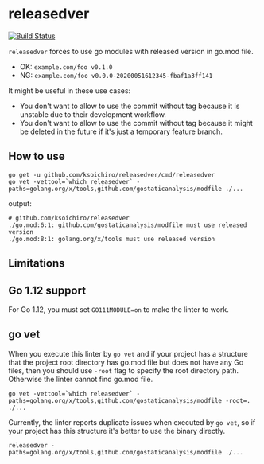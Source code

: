 # releasedver

[![Build Status](https://travis-ci.org/ksoichiro/releasedver.svg?branch=master)](https://travis-ci.org/ksoichiro/releasedver)

`releasedver` forces to use go modules with released version in go.mod file.

- OK: `example.com/foo v0.1.0`
- NG: `example.com/foo v0.0.0-20200051612345-fbaf1a3ff141`

It might be useful in these use cases:

- You don't want to allow to use the commit without tag because it is unstable due to their development workflow.
- You don't want to allow to use the commit without tag because it might be deleted in the future if it's just a temporary feature branch.

## How to use

```
go get -u github.com/ksoichiro/releasedver/cmd/releasedver
go vet -vettool=`which releasedver` -paths=golang.org/x/tools,github.com/gostaticanalysis/modfile ./...
```

output:

```
# github.com/ksoichiro/releasedver
./go.mod:6:1: github.com/gostaticanalysis/modfile must use released version
./go.mod:8:1: golang.org/x/tools must use released version
```

## Limitations

## Go 1.12 support

For Go 1.12, you must set `GO111MODULE=on` to make the linter to work.

## go vet

When you execute this linter by `go vet` and if your project has a structure
that the project root directory has go.mod file but does not have any Go files,
then you should use `-root` flag to specify the root directory path.
Otherwise the linter cannot find go.mod file.

```
go vet -vettool=`which releasedver` -paths=golang.org/x/tools,github.com/gostaticanalysis/modfile -root=. ./...
```

Currently, the linter reports duplicate issues when executed by `go vet`,
so if your project has this structure it's better to use the binary directly.

```
releasedver -paths=golang.org/x/tools,github.com/gostaticanalysis/modfile ./...
```
